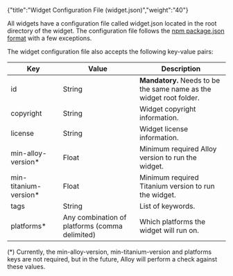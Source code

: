 {"title":"Widget Configuration File (widget.json)","weight":"40"}

All widgets have a configuration file called widget.json located in the root directory of the widget. The configuration file follows the [npm package.json format](https://docs.npmjs.com/files/package.json) with a few exceptions.

The widget configuration file also accepts the following key-value pairs:

| Key | Value | Description |
| --- | --- | --- |
| id | String | **Mandatory.** Needs to be the same name as the widget root folder. |
| copyright | String | Widget copyright information. |
| license | String | Widget license information. |
| min-alloy-version\* | Float | Minimum required Alloy version to run the widget. |
| min-titanium-version\* | Float | Minimum required Titanium version to run the widget. |
| tags | String | List of keywords. |
| platforms\* | Any combination of platforms (comma delimited) | Which platforms the widget will run on. |

(\*) Currently, the min-alloy-version, min-titanium-version and platforms keys are not required, but in the future, Alloy will perform a check against these values.
